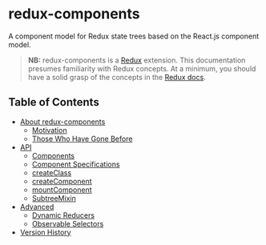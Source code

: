 # redux-components
A component model for Redux state trees based on the React.js component model.

> **NB:** redux-components is a [Redux](http://redux.js.org/) extension. This documentation presumes familiarity with Redux concepts. At a minimum, you should have a solid grasp of the concepts in the [Redux docs](http://redux.js.org).

## Table of Contents
* [About redux-components](/docs/Introduction/README.md)
	* [Motivation](/docs/Introduction/Motivation.md)
	* [Those Who Have Gone Before](/docs/Introduction/RelatedWork.md)
* [API](/docs/API/README.md)
	* [Components](/docs/API/Components.md)
	* [Component Specifications](/docs/API/ComponentSpecification.md)
	* [createClass](/docs/API/createClass.md)
	* [createComponent](/docs/API/createComponent.md)
	* [mountComponent](/docs/API/mountComponent.md)
	* [SubtreeMixin](/docs/API/SubtreeMixin.md)
* [Advanced](/docs/Advanced/README.md)
	* [Dynamic Reducers](/docs/Advanced/DynamicReducer.md)
	* [Observable Selectors](/docs/Advanced/ObservableSelector.md)
* [Version History](/CHANGELOG.md)
